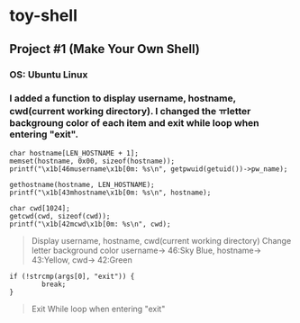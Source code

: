 # toy-shell
## Project #1 (Make Your Own Shell)

### OS: Ubuntu Linux

### I added a function to display username, hostname, cwd(current working directory). I changed the ㅠletter backgroung color of each item and exit while loop when entering "exit".


    char hostname[LEN_HOSTNAME + 1];
    memset(hostname, 0x00, sizeof(hostname));
    printf("\x1b[46musername\x1b[0m: %s\n", getpwuid(getuid())->pw_name);

    gethostname(hostname, LEN_HOSTNAME);
    printf("\x1b[43mhostname\x1b[0m: %s\n", hostname);

    char cwd[1024];
    getcwd(cwd, sizeof(cwd));
    printf("\x1b[42mcwd\x1b[0m: %s\n", cwd);

> Display username, hostname, cwd(current working directory)
> Change letter background color username-> 46:Sky Blue, hostname-> 43:Yellow, cwd-> 42:Green 

    if (!strcmp(args[0], "exit")) {
		    break;
	}

> Exit While loop when entering "exit"
